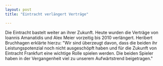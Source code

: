 ```yaml
---
layout: post
title: "Eintracht verlängert Verträge"

---
```


Die Eintracht bastelt weiter an ihrer Zukunft. Heute wurden die Verträge von Ioannis Amanatidis und Alex Meier vorzeitig bis 2010 verlängert. Heribert Bruchhagen erklärte hierzu: "Wir sind überzeugt davon, dass die beiden ihr Leistungspotenzial noch nicht ausgeschöpft haben und für die Zukunft von Eintracht Frankfurt eine wichtige Rolle spielen werden. Die beiden Spieler haben in der Vergangenheit viel zu unserem Aufwärtstrend beigetragen."


